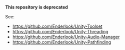 **This repository is deprecated**

See:
- https://github.com/Enderlook/Unity-Toolset
- https://github.com/Enderlook/Unity-Threading
- https://github.com/Enderlook/Unity-Audio-Manager
- https://github.com/Enderlook/Unity-Pathfinding